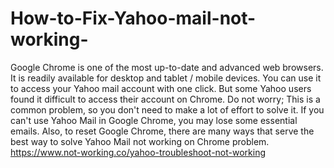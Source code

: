 # How-to-Fix-Yahoo-mail-not-working-
Google Chrome is one of the most up-to-date and advanced web browsers. It is readily available for desktop and tablet / mobile devices. You can use it to access your Yahoo mail account with one click. But some Yahoo users found it difficult to access their account on Chrome. Do not worry; This is a common problem, so you don't need to make a lot of effort to solve it. If you can't use Yahoo Mail in Google Chrome, you may lose some essential emails. Also, to reset Google Chrome, there are many ways that serve the best way to solve Yahoo Mail not working on Chrome problem. https://www.not-working.co/yahoo-troubleshoot-not-working

